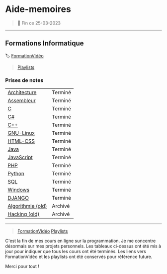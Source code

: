 ﻿# Aide-memoires

> 🧭 Fin ce 25-03-2023

---

## Formations Informatique
:label: [FormationVidéo](https://github.com/jasonchampagne/FormationVideo)
> [Playlists](https://www.youtube.com/c/Formationvid%C3%A9o8/playlists)  

### Prises de notes
|||
-|:-
|[Architecture](Architecture/README.md) | Terminé |
|[Assembleur](Assembleur/README.md) | Terminé |
|[C](C/README.md) | Terminé |
|[C#](CSharp/README.md) | Terminé |
|[C++](C++/README.md) | Terminé |
|[GNU-Linux](GNU-Linux/README.md) | Terminé |
|[HTML-CSS](HTML-CSS/README.md) | Terminé |
|[Java](Java/README.md) | Terminé |
|[JavaScript](JavaScript/README.md) | Terminé |
|[PHP](PHP/README.md) | Terminé |
|[Python](Python/README.md) | Terminé |
|[SQL](SQL/README.md) | Terminé |
|[Windows](Windows/README.md) | Terminé |
|[DJANGO](Django) | Terminé |
|[Algorithmie (old)](Algorithmie/README.md) | Archivé |
|[Hacking (old)](Hacking/README.md) | Archivé |

---

> [FormationVidéo](https://github.com/jasonchampagne/FormationVideo)
> [Playlists](https://www.youtube.com/c/Formationvid%C3%A9o8/playlists)

C'est la fin de mes cours en ligne sur la programmation. Je me concentre désormais sur mes projets personnels. Les tableaux ci-dessus ont été mis à jour pour indiquer que tous les cours ont été terminés. Les liens vers FormationVidéo et les playlists ont été conservés pour référence future.

Merci pour tout !